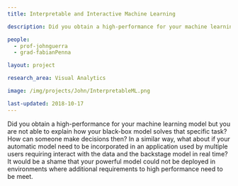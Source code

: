 ```yaml
---
title: Interpretable and Interactive Machine Learning

description: Did you obtain a high-performance for your machine learning model but you are not able to explain how your black-box model solves that specific task? How can someone make decisions then? In a similar way, what about if your automatic model need to be incorporated in an application used by multiple users requiring interact with the data and the backstage model in real time? It would be a shame that your powerful model could not be deployed in environments where additional requirements to high performance need to be meet.

people:
  - prof-johnguerra
  - grad-fabianPenna

layout: project 

research_area: Visual Analytics

image: /img/projects/John/InterpretableML.png

last-updated: 2018-10-17
---
```

Did you obtain a high-performance for your machine learning model but you are not able to explain how your black-box model solves that specific task? How can someone make decisions then? In a similar way, what about if your automatic model need to be incorporated in an application used by multiple users requiring interact with the data and the backstage model in real time? It would be a shame that your powerful model could not be deployed in environments where additional requirements to high performance need to be meet.
